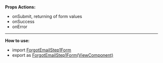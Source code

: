<p>
<b>Props Actions: </b>
<ul>
<li>onSubmit, returning of form values</li>
<li>onSuccess</li>
<li>onError</li>
</ul>
<hr />
<b>How to use: </b>
<ul>
<li>import <u>ForgotEmailStep1Form</u></li>
<li>export as <u>ForgotEmailStep1Form(ViewComponent)</u></li>
</ul>
</p>
